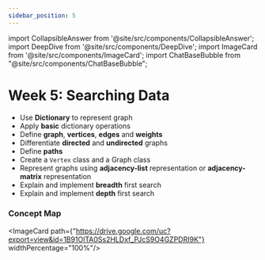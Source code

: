 ```yaml
---
sidebar_position: 5
---
```


import CollapsibleAnswer from '@site/src/components/CollapsibleAnswer';
import DeepDive from '@site/src/components/DeepDive';
import ImageCard from '@site/src/components/ImageCard';
import ChatBaseBubble from "@site/src/components/ChatBaseBubble";

# Week 5: Searching Data

- Use **Dictionary** to represent graph
- Apply **basic** dictionary operations
- Define **graph**, **vertices**, **edges** and **weights**
- Differentiate **directed** and **undirected** graphs
- Define **paths**
- Create a `Vertex` class and a Graph class
- Represent graphs using **adjacency-list** representation or **adjacency-matrix** representation
- Explain and implement **breadth** first search
- Explain and implement **depth** first search

<ChatBaseBubble/>

### Concept Map

<ImageCard path={"https://drive.google.com/uc?export=view&id=1B91OlTA0Ss2HLDxf_PJcS9O4GZPDRI9K"} widthPercentage="100%"/>
